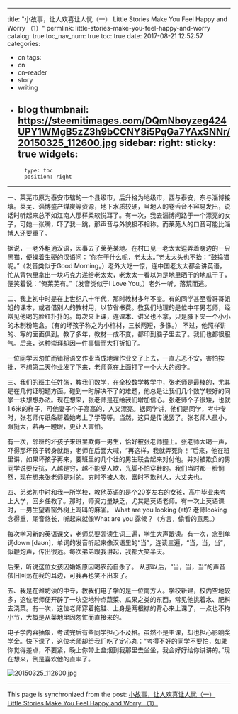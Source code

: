 
---
title: "小故事，让人欢喜让人忧（一） Little Stories Make You Feel Happy  and Worry （1）"
permlink: little-stories-make-you-feel-happy-and-worry
catalog: true
toc_nav_num: true
toc: true
date: 2017-08-21 12:52:57
categories:
- cn
tags:
- cn
- cn-reader
- story
- writing
- blog
thumbnail: https://steemitimages.com/DQmNboyzeg424UPY1WMgB5zZ3h9bCCNY8i5PqGa7YAxSNNr/20150325_112600.jpg
sidebar:
    right:
        sticky: true
widgets:
    -
        type: toc
        position: right
---


一、莱芜市原为泰安市辖的一个县级市，后升格为地级市，西与泰安，东与淄博接壤。莱芜、淄博盛产煤炭等资源，地下水质较硬，当地人的卷舌音不容易发出，说话时听起来总不如江南人那样柔软悦耳了。有一次，我去淄博问路于一个漂亮的女子，可她一张嘴，吓了我一跳，那声音与外貌极不相称。而莱芜人的口音可能比淄博人还要重了。

据说，一老外粗通汉语，因事去了莱芜某地。在村口见一老太太逗弄着身边的一只黑猫，便操着生硬的汉语问：“你在干什么呢，老太太。”老太太头也不抬：“鼓捣猫呢。”（发音类似于Good Morning。）老外大吃一惊，连中国老太太都会讲英语，忙从背包里拿出一块巧克力递给老太太，老太太一看以为是地里晒干的地瓜干子，便笑着说：“俺莱芜有。”（发音类似于I Love You。）老外一听，落荒而逃。

二、我上初中时是在上世纪八十年代，那时教材多年不变。有的同学甚至看哥哥姐姐的课本，或者借别人的教材用，以节省书费。教我们地理的是位中年男老师，经常见他喝的脸红扑扑的。每次来上课，连课本、讲义也不拿，只是腋下夹一个小小的木制粉笔盒。（有的坏孩子称之为小棺材，三长两短，多像。） 不过，他照样讲的、写的面面俱到。教了多年，教材一成不变，都印到脑子里去了。我们也都很服气。后来，这种崇拜却因一件事情而大打折扣了。

一位同学因匆忙而错将语文作业当成地理作业交了上去，一直忐忑不安，害怕挨批，不想第二天作业发了下来，老师竟在上面打了一个大大的阅字。

三、我们的班主任姓张，教我们数学，在全校数学教学中，张老师是最棒的，尤其是在几何证明题方面。碰到一时解决不了的难题，他总是让我们几个数学较好的同学一块想想办法。现在想来，张老师是在给我们增加信心。张老师个子很矮，也就1.6米的样子，可他妻子个子高高的，人又漂亮。据同学讲，他们是同学，考中专时，张老师传纸条帮着她考上了学等等。当然，这只是传说罢了。张老师人虽小，眼挺大，若再一瞪眼，更让人害怕。

有一次，邻班的坏孩子来班里欺侮一男生，恰好被张老师撞上。张老师大喝一声，吓得那坏孩子转身就跑，老师在后面大喊，“再这样，我就弄死你！”后来，他在班里讲，如果坏孩子再来，要班里的几个壮的男生联合起来对付他。并对被欺负的男同学说要反抗，人越是穷，越不能受人欺，光脚不怕穿鞋的。我们当时都一脸惘然，现在想来张老师是对的。穷时不被人欺，富时不欺别人，大丈夫也。

四、弟弟初中时和我一所学校，教他英语的是个20岁左右的女孩，高中毕业未考上大学，回乡任教了。那时，师资力量缺乏，尤其是英语老师。有一次上英语课时，一男生望着窗外树上鸣叫的麻雀。 What are you looking (at)? 老师looking 念得重，尾音悠长，听起来就像What are you 露候？（方言，偷看的意思。）

每次学习新的英语课文，老师总要领读生词三遍，学生大声跟读。有一次，念到单词down [daʊn]，单词的发音听起来像汉语里的“当”，连读三遍，“当，当，当”，似鞭炮声，传出很远。每次弟弟跟我讲起，我都大笑半天。

后来，听说这位女孩因婚姻原因喝农药自杀了。 从那以后，“当，当，当”的声音依旧回荡在我的耳边，可我再也笑不出来了。

五、我是在潍坊读的中专，教我们电子学的是一位南方人。学校新建，校内空地较多，这位老师便开辟了一块空地种点蔬菜、瓜果之类的东西，常见他挑着水、肥料去浇菜。有一次，这位老师穿着拖鞋、上身是两根襟的背心来上课了，一点也不拘小节，大概是从菜地里因匆忙而直接来的。

电子学内容抽象，考试完后有些同学担心不及格。虽然不是主课，却也担心影响奖学金。快下课了，这位老师却给我们吃了定心丸：“考得不好的同学不要怕，如果你觉得差点，不要紧，晚上你带上盒烟到我那里去坐坐，我会好好给你讲讲的。”现在想来，倒是喜欢他的直率了。

![20150325_112600.jpg](https://steemitimages.com/DQmNboyzeg424UPY1WMgB5zZ3h9bCCNY8i5PqGa7YAxSNNr/20150325_112600.jpg)

- - -

This page is synchronized from the post: [小故事，让人欢喜让人忧（一） Little Stories Make You Feel Happy  and Worry （1）](https://steemit.com/@bring/little-stories-make-you-feel-happy-and-worry)

